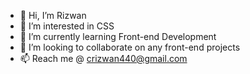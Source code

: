 - 👋 Hi, I’m Rizwan
- 👀 I’m interested in CSS
- 🌱 I’m currently learning Front-end Development
- 💞️ I’m looking to collaborate on any front-end projects
- 📫 Reach me @ crizwan440@gmail.com

<!---
rizwanc018/rizwanc018 is a ✨ special ✨ repository because its `README.md` (this file) appears on your GitHub profile.
You can click the Preview link to take a look at your changes.
--->
